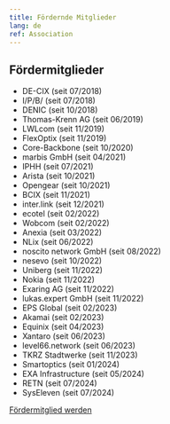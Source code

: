 ```yaml
---
title: Fördernde Mitglieder
lang: de
ref: Association
---
```


## Fördermitglieder

- DE-CIX (seit 07/2018)
- I/P/B/ (seit 07/2018)
- DENIC (seit 10/2018)
- Thomas-Krenn AG (seit 06/2019)
- LWLcom (seit 11/2019)
- FlexOptix (seit 11/2019)
- Core-Backbone (seit 10/2020)
- marbis GmbH (seit 04/2021)
- IPHH (seit 07/2021)
- Arista (seit 10/2021)
- Opengear (seit 10/2021)
- BCIX (seit 11/2021)
- inter.link (seit 12/2021)
- ecotel (seit 02/2022)
- Wobcom (seit 02/2022)
- Anexia (seit 03/2022)
- NLix (seit 06/2022)
- noscito network GmbH (seit 08/2022)
- nesevo (seit 10/2022)
- Uniberg (seit 11/2022)
- Nokia (seit 11/2022)
- Exaring AG (seit 11/2022)
- lukas.expert GmbH (seit 11/2022)
- EPS Global (seit 02/2023)
- Akamai (seit 02/2023)
- Equinix (seit 04/2023)
- Xantaro (seit 06/2023)
- level66.network (seit 06/2023)
- TKRZ Stadtwerke (seit 11/2023)
- Smartoptics (seit 01/2024)
- EXA Infrastructure (seit 05/2024)
- RETN (seit 07/2024)
- SysEleven (seit 07/2024)


<a href="become_sustaining_member.html" class="btn btn-custom-default">Fördermitglied werden <i class="ion-arrow-right-c"></i></a>


